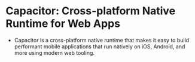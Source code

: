 # Capacitor: Cross-platform Native Runtime for Web Apps

- Capacitor is a cross-platform native runtime that makes it easy to build performant mobile applications that run natively on iOS, Android, and more using modern web tooling.
